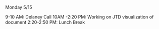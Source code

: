 Monday 5/15

9-10 AM: Delaney Call
10AM -2:20 PM: Working on JTD visualization of document
2:20-2:50 PM: Lunch Break
